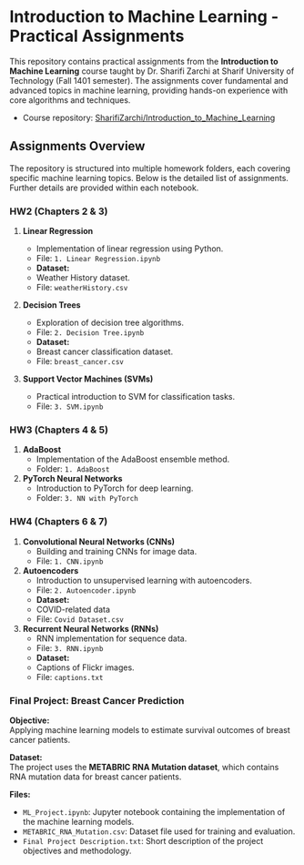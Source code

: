 # Introduction to Machine Learning - Practical Assignments

This repository contains practical assignments from the **Introduction to Machine Learning** course taught by Dr. Sharifi Zarchi at Sharif University of Technology (Fall 1401 semester). The assignments cover fundamental and advanced topics in machine learning, providing hands-on experience with core algorithms and techniques.

- Course repository: [SharifiZarchi/Introduction_to_Machine_Learning](https://github.com/SharifiZarchi/Introduction_to_Machine_Learning/tree/main/Previous_Semesters/1401_01)

## Assignments Overview

The repository is structured into multiple homework folders, each covering specific machine learning topics. Below is the detailed list of assignments. Further details are provided within each notebook.

### HW2 (Chapters 2 & 3)
1. **Linear Regression**
   - Implementation of linear regression using Python.
   - File: `1. Linear Regression.ipynb`
   -  **Dataset:**
   - Weather History dataset.
   - File: `weatherHistory.csv`

2. **Decision Trees**
   - Exploration of decision tree algorithms.
   - File: `2. Decision Tree.ipynb`
   -  **Dataset:**
   - Breast cancer classification dataset.
   - File: `breast_cancer.csv`
3. **Support Vector Machines (SVMs)**
   - Practical introduction to SVM for classification tasks.
   - File: `3. SVM.ipynb`

### HW3 (Chapters 4 & 5)
1. **AdaBoost**
   - Implementation of the AdaBoost ensemble method.
   - Folder: `1. AdaBoost`
3. **PyTorch Neural Networks**
   - Introduction to PyTorch for deep learning.
   - Folder: `3. NN with PyTorch`

### HW4 (Chapters 6 & 7)
1. **Convolutional Neural Networks (CNNs)**
   - Building and training CNNs for image data.
   - File: `1. CNN.ipynb`
2. **Autoencoders**
   - Introduction to unsupervised learning with autoencoders.
   - File: `2. Autoencoder.ipynb`
   - **Dataset:**
   - COVID-related data
   - File: `Covid Dataset.csv`
3. **Recurrent Neural Networks (RNNs)**
   - RNN implementation for sequence data.
   - File: `3. RNN.ipynb`
    - **Dataset:**
   - Captions of Flickr images.
   - File: `captions.txt`
### Final Project: Breast Cancer Prediction

**Objective:**  
Applying machine learning models to estimate survival outcomes of breast cancer patients.

**Dataset:**  
The project uses the **METABRIC RNA Mutation dataset**, which contains RNA mutation data for breast cancer patients.

**Files:**  
- `ML_Project.ipynb`: Jupyter notebook containing the implementation of the machine learning models.
- `METABRIC_RNA_Mutation.csv`: Dataset file used for training and evaluation.
- `Final Project Description.txt`: Short description of the project objectives and methodology.  
   
